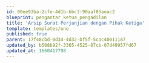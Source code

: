 ```yaml
---
id: 00ee93ba-2cfe-4d1b-bbc3-90aaf85aeac2
blueprint: pengantar_ketua_pengadilan
title: 'Arsip Surat Perjanjian dengan Pihak Ketiga'
template: templates/one
published: true
parent: 17f48cbd-0d34-4d32-bf5f-5cac40011187
updated_by: b508b92f-3365-4525-87cb-07d49957fd67
updated_at: 1660417798
---
```

